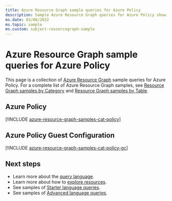 ```yaml
---
title: Azure Resource Graph sample queries for Azure Policy
description: Sample Azure Resource Graph queries for Azure Policy showing use of resource types and tables to access Azure Policy related resources and properties.
ms.date: 03/08/2022
ms.topic: sample
ms.custom: subject-resourcegraph-sample
---
```

# Azure Resource Graph sample queries for Azure Policy

This page is a collection of [Azure Resource Graph](../../resource-graph/overview.md) sample queries
for Azure Policy. For a complete list of Azure Resource Graph samples, see
[Resource Graph samples by Category](../../resource-graph/samples/samples-by-category.md) and
[Resource Graph samples by Table](../../resource-graph/samples/samples-by-table.md).

## Azure Policy

[!INCLUDE [azure-resource-graph-samples-cat-policy](../../../../includes/resource-graph/samples/bycat/azure-policy.md)]

## Azure Policy Guest Configuration

[!INCLUDE [azure-resource-graph-samples-cat-policy-gc](../../../../includes/resource-graph/samples/bycat/azure-policy-guest-configuration.md)]

## Next steps

- Learn more about the [query language](../../resource-graph/concepts/query-language.md).
- Learn more about how to [explore resources](../../resource-graph/concepts/explore-resources.md).
- See samples of [Starter language queries](../../resource-graph/samples/starter.md).
- See samples of [Advanced language queries](../../resource-graph/samples/advanced.md).

